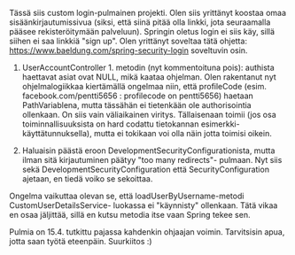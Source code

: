 Tässä siis custom login-pulmainen projekti. Olen siis yrittänyt koostaa omaa sisäänkirjautumissivua (siksi, että siinä pitää olla linkki, jota seuraamalla pääsee rekisteröitymään palveluun). Springin oletus login ei siis käy, sillä siihen ei saa linkkiä "sign up". Olen yrittänyt soveltaa tätä ohjetta: https://www.baeldung.com/spring-security-login soveltuvin osin.

1. UserAccountController 1. metodin (nyt kommentoituna pois): authista haettavat asiat ovat NULL, mikä kaataa ohjelman. Olen rakentanut nyt ohjelmalogiikkaa kiertämällä ongelmaa niin, että profileCode (esim. facebook.com/pentti5656 : profilecode on pentti5656) haetaan PathVariablena, mutta tässähän ei tietenkään ole authorisointia ollenkaan. On siis vain väliaikainen viritys. Tällaisenaan toimii (jos osa toiminnallisuuksista on hard codattu tietokannan esimerkki-käyttätunnuksella), mutta ei tokikaan voi olla näin jotta toimisi oikein.

2. Haluaisin päästä eroon DevelopmentSecurityConfigurationista, mutta ilman sitä kirjautuminen päätyy "too many redirects"- pulmaan. Nyt siis sekä DevelopmentSecurityConfiguration että SecurityConfiguration ajetaan, en tiedä voiko se sekoittaa.

Ongelma vaikuttaa olevan se, että loadUserByUsername-metodi CustomUserDetailsService- luokassa ei "käynnisty" ollenkaan. Tätä vikaa en osaa jäljittää, sillä en kutsu metodia itse vaan Spring tekee sen. 

Pulmia on 15.4. tutkittu pajassa kahdenkin ohjaajan voimin. Tarvitsisin apua, jotta saan työtä eteenpäin. Suurkiitos :)

